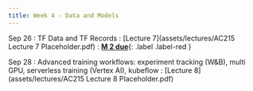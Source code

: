 ```yaml
---
title: Week 4 - Data and Models
---
```


Sep 26
: TF Data and TF Records
  : [Lecture 7](assets/lectures/AC215 Lecture 7 Placeholder.pdf)
: [**M 2 due**](https://harvard-iacs.github.io/2023-AC215/milestone2/){: .label .label-red }

Sep 28
: Advanced training workflows: experiment tracking (W&B), multi GPU, serverless training (Vertex AI), kubeflow
  : [Lecture 8](assets/lectures/AC215 Lecture 8 Placeholder.pdf)
